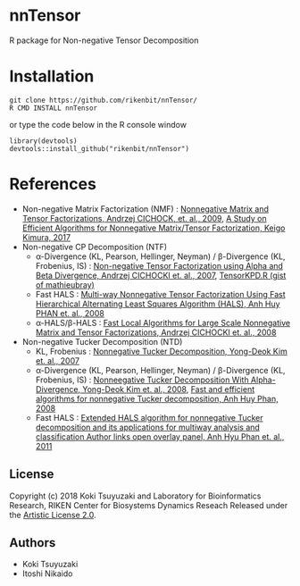 # nnTensor
R package for Non-negative Tensor Decomposition

Installation
======
~~~~
git clone https://github.com/rikenbit/nnTensor/
R CMD INSTALL nnTensor
~~~~
or type the code below in the R console window
~~~~
library(devtools)
devtools::install_github("rikenbit/nnTensor")
~~~~

References
======
- Non-negative Matrix Factorization (NMF) : [Nonnegative Matrix and Tensor Factorizations, Andrzej CICHOCK, et. al., 2009](https://pdfs.semanticscholar.org/94cc/6daad548a03c6edb0351d686c2d4aa364634.pdf), [A Study on Efficient Algorithms for Nonnegative Matrix/Tensor Factorization, Keigo Kimura, 2017](https://eprints.lib.hokudai.ac.jp/dspace/bitstream/2115/65379/1/Keigo_Kimura.pdf)
- Non-negative CP Decomposition (NTF)
   - α-Divergence (KL, Pearson, Hellinger, Neyman) / β-Divergence (KL, Frobenius, IS) : [Non-negative Tensor Factorization using Alpha and Beta Divergence, Andrzej CICHOCKI et. al., 2007](http://mlg.postech.ac.kr/static/publications/inter_conf/2007/icassp07_cichocki.pdf), [TensorKPD.R (gist of mathieubray)](https://gist.github.com/mathieubray/d83ce9c13fcb60f723f957c13ad85ac5)
   - Fast HALS : [Multi-way Nonnegative Tensor Factorization Using Fast Hierarchical Alternating Least Squares Algorithm (HALS), Anh Huy PHAN et. al., 2008](http://www.ieice.org/proceedings/NOLTA2008/articles/A1L-D3-Phan-2045.pdf)
   - α-HALS/β-HALS : [Fast Local Algorithms for Large Scale Nonnegative Matrix and Tensor Factorizations, Andrzej CICHOCKI et. al., 2008](http://citeseerx.ist.psu.edu/viewdoc/download?doi=10.1.1.214.6398&rep=rep1&type=pdf)
- Non-negative Tucker Decomposition (NTD)
   - KL, Frobenius : [Nonnegative Tucker Decomposition, Yong-Deok Kim et. al., 2007](https://pdfs.semanticscholar.org/f388/99be8ebd8b9aa7029b2b4f187dac4b04d816.pdf)
   - α-Divergence (KL, Pearson, Hellinger, Neyman) / β-Divergence (KL, Frobenius, IS) : [Nonneegative Tucker Decomposition With Alpha-Divergence, Yong-Deok Kim et. al., 2008](https://pdfs.semanticscholar.org/f01b/7354619f053863048217c58cc517def86aeb.pdf), [Fast and efficient algorithms for nonnegative Tucker decomposition, Anh Huy Phan, 2008](https://link.springer.com/chapter/10.1007/978-3-540-87734-9_88)
   - Fast HALS : [Extended HALS algorithm for nonnegative Tucker decomposition and its applications for multiway analysis and classification Author links open overlay panel, Anh Hyu Phan et. al., 2011](https://www.sciencedirect.com/science/article/pii/S0925231211000427)

## License
Copyright (c) 2018 Koki Tsuyuzaki and Laboratory for Bioinformatics Research, RIKEN Center for Biosystems Dynamics Reseach
Released under the [Artistic License 2.0](http://www.perlfoundation.org/artistic_license_2_0).

## Authors
- Koki Tsuyuzaki
- Itoshi Nikaido
